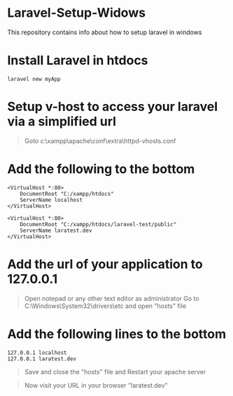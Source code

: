 # Laravel-Setup-Widows
This repository contains info about how to setup laravel in windows
# Install Laravel in htdocs
```
laravel new myApp
```
# Setup v-host to access your laravel via a simplified url
> Goto c:\xampp\apache\conf\extra\httpd-vhosts.conf
# Add the following to the bottom
```
<VirtualHost *:80>
    DocumentRoot "C:/xampp/htdocs"
    ServerName localhost
</VirtualHost>

<VirtualHost *:80>
    DocumentRoot "C:/xampp/htdocs/laravel-test/public"
    ServerName laratest.dev
</VirtualHost>
```
# Add the url of your application to 127.0.0.1
> Open notepad or any other text editor as administrator
> Go to C:\Windows\System32\drivers\etc and open "hosts" file
# Add the following lines to the bottom
```
127.0.0.1 localhost
127.0.0.1 laratest.dev
```
> Save and close the "hosts" file and Restart your apache server

> Now visit your URL in your browser "laratest.dev"
